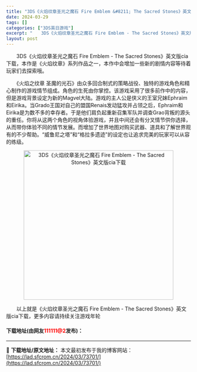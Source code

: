 ```yaml
---
title: "3DS《火焰纹章圣光之魔石 Fire Emblem &#8211; The Sacred Stones》英文版cia下载"
date: 2024-03-29
tags: []
categories: ["3DS英日游戏"]
excerpt: "　　3DS《火焰纹章圣光之魔石 Fire Emblem - The Sacred Stones》英文版cia下载，本作是《火焰纹章》系列作品之一，本作中会增加一些新的剧情内容等待着玩家们去探索哦。 　　《火焰之纹章 圣魔的光石》由众多回合制式的策略战役、独特的游戏角色和精心制作的游戏情节组成。角色的&hellip;"
layout: post
---
```


 <p>　　3DS《火焰纹章圣光之魔石 Fire Emblem - The Sacred Stones》英文版cia下载，本作是《火焰纹章》系列作品之一，本作中会增加一些新的剧情内容等待着玩家们去探索哦。</p> <p>　　《火焰之纹章 圣魔的光石》由众多回合制式的策略战役、独特的游戏角色和精心制作的游戏情节组成。角色的生死由你掌控。该游戏采用了很多前作中的内容，但是游戏背景设定为新的Magvel大陆。游戏的主人公是侠义的王室兄妹Ephraim和Eirika。当Grado王国对自己的盟国Renais发动猛攻并占领之后，Ephraim和Eirika是为数不多的幸存者。于是他们肩负起重新召集军队并调查Grao背叛的源头的重任。你将从这两个角色的视角体验游戏，并且中间还会有分叉情节供你选择，从而带你体验不同的情节发展。而增加了世界地图对购买武器、道具和了解世界观有的不少帮助。&ldquo;威鲁尼之塔&rdquo;和&ldquo;格拉多遗迹&rdquo;的设定也让追求完美的玩家可以从容的练级。</p> <p align="center"><img align="" border="0" src="https://lad.sfcrom.cn/wp-content/uploads/2024/03/20240329_660632ec01684.jpg" width="408" alt="3DS《火焰纹章圣光之魔石 Fire Emblem - The Sacred Stones》英文版cia下载" /></p> <p>　　以上就是《火焰纹章圣光之魔石 Fire Emblem - The Sacred Stones》英文版cia下载，更多内容请持续关注游戏年轮</p> <p><h4>下载地址(由网友<font color="red">111111@2</font>发布)：</h4></p> 

---
📖 **下载地址/原文地址：** 本文最初发布于我的博客网站：[https://lad.sfcrom.cn/2024/03/73701/](https://lad.sfcrom.cn/2024/03/73701/)
